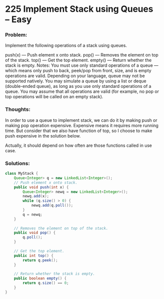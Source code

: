 # 225 Implement Stack using Queues – Easy

### Problem:
Implement the following operations of a stack using queues.

push(x) — Push element x onto stack.
pop() — Removes the element on top of the stack.
top() — Get the top element.
empty() — Return whether the stack is empty.
Notes:
You must use only standard operations of a queue — which means only push to back, peek/pop from front, size, and is empty operations are valid.
Depending on your language, queue may not be supported natively. You may simulate a queue by using a list or deque (double-ended queue), as long as you use only standard operations of a queue.
You may assume that all operations are valid (for example, no pop or top operations will be called on an empty stack).

### Thoughts:
In order to use a queue to implement stack, we can do it by making push or making pop operation expensive. Expensive means it requires more running time.
But consider that we also have function of top, so I choose to make push expensive in the solution below.

Actually, it should depend on how often are those functions called in use case.

### Solutions:

```java
class MyStack {
    Queue<Integer> q = new LinkedList<Integer>();
    // Push element x onto stack.
    public void push(int x) {
        Queue<Integer> newq = new LinkedList<Integer>();
        newq.add(x);
        while (q.size() > 0) {
            newq.add(q.poll());
        }
        q = newq;
    }
 
    // Removes the element on top of the stack.
    public void pop() {
        q.poll();
    }
 
    // Get the top element.
    public int top() {
        return q.peek();
    }
 
    // Return whether the stack is empty.
    public boolean empty() {
        return q.size() == 0;
    }
}
```